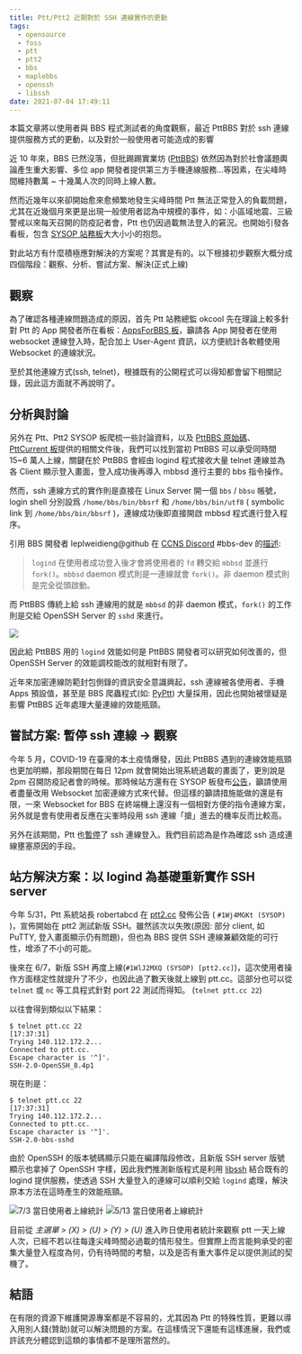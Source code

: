 ```yaml
---
title: Ptt/Ptt2 近期對於 SSH 連線實作的更動
tags:
  - opensource
  - foss
  - ptt
  - ptt2
  - bbs
  - maplebbs
  - openssh
  - libssh
date: 2021-07-04 17:49:11
---
```



本篇文章將以使用者與 BBS 程式測試者的角度觀察，最近 PttBBS 對於 ssh 連線提供服務方式的更動，以及對於一般使用者可能造成的影響

近 10 年來，BBS 已然沒落，但批踢踢實業坊 ([PttBBS](https://www.ptt.cc)) 依然因為對於社會議題輿論產生重大影響、多位 app 開發者提供第三方手機連線服務...等因素，在尖峰時間維持數萬 ~ 十幾萬人次的同時上線人數。

然而近幾年以來卻開始愈來愈頻繁地發生尖峰時間 Ptt 無法正常登入的負載問題，尤其在近幾個月來更是出現一般使用者認為中規模的事件，如：小區域地震、三級警戒以來每天召開的防疫記者會，Ptt 也仍因過載無法登入的窘況。也開始引發各看板，包含 [SYSOP 站務板](https://www.ptt.cc/bbs/SYSOP/)大大小小的抱怨。

對此站方有什麼積極應對解決的方案呢？其實是有的。以下根據初步觀察大概分成四個階段：觀察、分析、嘗試方案、解決(正式上線)

<!--more-->

## 觀察

為了確認各種連線問題造成的原因，首先 Ptt 站務總監 okcool 先在理論上較多針對 Ptt 的 App 開發者所在看板：[AppsForBBS 板](https://www.ptt.cc/bbs/AppsForBBS/index.html)，籲請各 App 開發者在使用 websocket 連線登入時，配合加上 User-Agent 資訊，以方便統計各軟體使用 Websocket 的連線狀況。

至於其他連線方式(ssh, telnet)，根據既有的公開程式可以得知都會留下相關記錄，因此這方面就不再說明了。


## 分析與討論

另外在 Ptt、Ptt2 SYSOP 板爬梳一些討論資料，以及 [PttBBS 原始碼](https://github.com/ptt/pttbbs)、[PttCurrent 板](https://www.ptt.cc/bbs/PttCurrent/)提供的相關文件後，我們可以找到當初 PttBBS 可以承受同時間 15~6 萬人上線，關鍵在於 PttBBS 會經由 logind 程式接收大量 telnet 連線並為各 Client 顯示登入畫面，登入成功後再導入 mbbsd 進行主要的 bbs 指令操作。

然而，ssh 連線方式的實作則是直接在 Linux Server 開一個 `bbs` / `bbsu` 帳號，login shell 分別設爲 `/home/bbs/bin/bbsrf` 和 `/home/bbs/bin/utf8` ( symbolic link 到 `/home/bbs/bin/bbsrf` )，連線成功後即直接開啟 mbbsd 程式進行登入程序。

引用 BBS 開發者 IepIweidieng@github 在 [CCNS Discord](https://discord.ccns.io) #bbs-dev 的[描述](https://discord.com/channels/330361502643257345/370600485612290060/843869940427522099):

> `logind` 在使用者成功登入後才會將使用者的 `fd` 轉交給 `mbbsd` 並進行 `fork()`。`mbbsd` daemon 模式則是一連線就會 `fork()`。非 daemon 模式則是完全從頭啟動。

而 PttBBS 傳統上給 ssh 連線用的就是 `mbbsd` 的非 daemon 模式，`fork()` 的工作則是交給 OpenSSH Server 的 `sshd` 來進行。

![](https://i.imgur.com/P6w4fjq.png)

因此給 PttBBS 用的 `logind` 效能如何是 PttBBS 開發者可以研究如何改善的，但 OpenSSH Server 的效能調校能改的就相對有限了。

近年來加密連線防範封包側錄的資訊安全意識興起，ssh 連線被各使用者、手機 Apps 預設值，甚至是 BBS 爬蟲程式(如: [PyPtt](https://github.com/PttCodingMan/PyPtt)) 大量採用，因此也開始被懷疑是影響 PttBBS 近年處理大量連線的效能瓶頸。


## 嘗試方案: 暫停 ssh 連線 -> 觀察

今年 5 月，COVID-19 在臺灣的本土疫情爆發，因此 PttBBS 遇到的連線效能瓶頸也更加明顯，那段期間在每日 12pm 就會開始出現系統過載的畫面了，更別說是 2pm 召開防疫記者會的時候。那時候站方還有在 SYSOP 板發布[公告](https://www.ptt.cc/bbs/SYSOP/M.1621416649.A.5E7.html)，籲請使用者盡量改用 Websocket 加密連線方式來代替。但這樣的籲請措施能做的還是有限，一來 Websocket for BBS 在終端機上還沒有一個相對方便的指令連線方案，另外就是會有使用者反應在尖峯時段用 ssh 連線「搶」進去的機率反而比較高。

另外在該期間，Ptt 也[暫停](https://www.ptt.cc/bbs/PttNewhand/M.1621264236.A.23D.html)了 ssh 連線登入。我們目前認為是作為確認 ssh 造成連線壅塞原因的手段。


## 站方解決方案：以 logind 為基礎重新實作 SSH server

今年 5/31，Ptt 系統站長 robertabcd 在 [ptt2.cc](https://term.ptt2.cc) 發佈公告 ( `#1Wj4MGKt (SYSOP)` )，宣佈開始在 ptt2 測試新版 SSH。雖然該次以失敗(原因: 部分 client, 如 PuTTY, 登入畫面顯示仍有問題)，但也為 BBS 提供 SSH 連線兼顧效能的可行性，增添了不小的可能。

後來在 6/7，新版 SSH 再度上線(`#1WlJ2MXQ (SYSOP) [ptt2.cc]`)，這次使用者操作方面穩定性就提升了不少，也因此過了數天後就上線到 ptt.cc。這部分也可以從 `telnet` 或 `nc` 等工具程式針對 port 22 測試而得知。 (`telnet ptt.cc 22`)

以往會得到類似以下結果：
```
$ telnet ptt.cc 22                                                                                        [17:37:31]
Trying 140.112.172.2...
Connected to ptt.cc.
Escape character is '^]'.
SSH-2.0-OpenSSH_8.4p1
```

現在則是：
```
$ telnet ptt.cc 22                                                                                        [17:37:31]
Trying 140.112.172.2...
Connected to ptt.cc.
Escape character is '^]'.
SSH-2.0-bbs-sshd
```

由於 OpenSSH 的版本號碼顯示只能在編譯階段修改，且新版 SSH server 版號顯示也拿掉了 OpenSSH 字樣，因此我們推測新版程式是利用 [libssh](https://www.libssh.org/) 結合既有的 logind 提供服務，使透過 SSH 大量登入的連線可以順利交給 `logind` 處理，解決原本方法在這時產生的效能瓶頸。

![7/3 當日使用者上線統計](https://i.imgur.com/rphrOxQ.png)
![5/13 當日使用者上線統計](https://i.imgur.com/6aPiuHM.png)

目前從 *主選單 > (X) > (U) > (Y) > (U)* 進入昨日使用者統計來觀察 ptt 一天上線人次，已經不若以往每逢尖峰時間必過載的情形發生。但實際上而言能夠承受的密集大量登入程度為何，仍有待時間的考驗，以及是否有重大事件足以提供測試的契機了。


## 結語

在有限的資源下維護開源專案都是不容易的，尤其因為 Ptt 的特殊性質，更難以導入用別人錢(贊助)就可以解決問題的方案。在這樣情況下還能有這樣進展，我們或許該充分體認到這類的事情都不是理所當然的。
